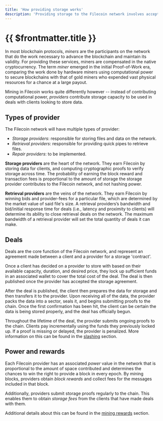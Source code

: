 ```yaml
---
title: 'How providing storage works'
description: 'Providing storage to the Filecoin network involves accepting deals and honoring them by inserting proofs in the chain.'
---
```


# {{ $frontmatter.title }}

In most blockchain protocols, _miners_ are the participants on the network that do the work necessary to advance the blockchain and maintain its validity. For providing these services, miners are compensated in the native cryptocurrency. The term _miner_ emerged in the initial Proof-of-Work era, comparing the work done by hardware miners using computational power to secure blockchains with that of gold miners who expended vast physical resources for a chance at a large payout.

Mining in Filecoin works quite differently however -- instead of contributing computational power, _providers_ contribute storage capacity to be used in deals with clients looking to store data.


## Types of provider 

The Filecoin network will have multiple types of provider:

- _Storage providers_: responsible for storing files and data on the network.
- _Retrieval providers_: responsible for providing quick pipes to retrieve files.
- _Repair providers_: to be implemented.

**Storage providers** are the heart of the network. They earn Filecoin by storing data for clients, and computing cryptographic proofs to verify storage across time. The probability of earning the block reward and transaction fees is proportional to the amount of storage the storage provider contributes to the Filecoin network, and not hashing power.

**Retrieval providers** are the veins of the network. They earn Filecoin by winning bids and provider-fees for a particular file, which are determined by the market value of said file's size. A retrieval providers’s bandwidth and bid/initial response time for deals (i.e., latency and proximity to clients) will determine its ability to close retrieval deals on the network. The maximum bandwidth of a retrieval provider will set the total quantity of deals it can make.

## Deals

Deals are the core function of the Filecoin network, and represent an agreement made between a client and a provider for a storage 'contract'.

Once a client has decided on a provider to store with based on their available capacity, duration, and desired price, they lock up sufficient funds in an associated wallet to cover the total cost of the deal. The deal is then published once the provider has accepted the storage agreement.

After the deal is published, the client then prepares the data for storage and then transfers it to the provider. Upon receiving all of the data, the provider packs the data into a sector, seals it, and begins submitting proofs to the chain. Once the first confirmation has been hit, the client can be certain the data is being stored properly, and the deal has officially begun.

Throughout the lifetime of the deal, the provider submits ongoing proofs to the chain. Clients pay incrementally using the funds they previously locked up. If a proof is missing or delayed, the provider is penalized. More information on this can be found in the [slashing](slashing.md) section.

## Power and rewards

Each Filecoin provider has an associated _power_ value in the network that is proportional to the amount of space contributed and determines the chances to win the right to provide a block in every epoch. By mining blocks, providers obtain _block rewards_ and collect fees for the messages included in that block.

Additionally, providers submit storage proofs regularly to the chain. This enables them to obtain _storage fees_ from the clients that have made deals with them.

Additional details about this can be found in the [mining rewards](storage-provider-rewards.md) section.

